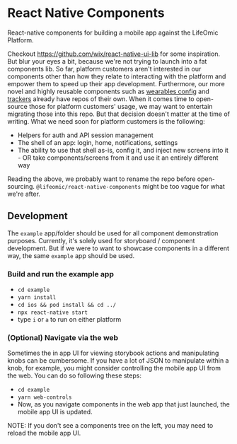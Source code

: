 # React Native Components

React-native components for building a mobile app against the LifeOmic Platform.

Checkout https://github.com/wix/react-native-ui-lib for some inspiration.  But
blur your eyes a bit, because we're not trying to launch into a fat components
lib.  So far, platform customers aren't interested in our components other than
how they relate to interacting with the platform and empower them to speed up
their app development.  Furthermore, our more novel and highly reusable
components such as [wearables config](https://github.com/lifeomic/wearables-ui)
and [trackers](https://github.com/lifeomic/track-tile-ui) already have repos of
their own.  When it comes time to open-source those for platform customers'
usage, we may want to entertain migrating those into this repo.  But that
decision doesn't matter at the time of writing.  What we need soon for platform
customers is the following:
* Helpers for auth and API session management
* The shell of an app: login, home, notifications, settings
* The ability to use that shell as-is, config it, and inject new screens into
it - OR take components/screens from it and use it an entirely different way

Reading the above, we probably want to rename the repo before open-sourcing.
`@lifeomic/react-native-components` might be too vague for what we're after.

## Development

The `example` app/folder should be used for all component demonstration
purposes.  Currently, it's solely used for storyboard / component development.
But if we were to want to showcase components in a different way, the same
`example` app should be used.

### Build and run the example app

-   `cd example`
-   `yarn install`
-   `cd ios && pod install && cd ../`
-   `npx react-native start`
-   type `i` or `a` to run on either platform

### (Optional) Navigate via the web

Sometimes the in app UI for viewing storybook actions and manipulating knobs
can be cumbersome.  If you have a lot of JSON to manipulate within a knob, for
example, you might consider controlling the mobile app UI from the web.  You
can do so following these steps:

-   `cd example`
-   `yarn web-controls`
-   Now, as you navigate components in the web app that just launched, the
    mobile app UI is updated.

NOTE: If you don't see a components tree on the left, you may need to reload
the mobile app UI.
